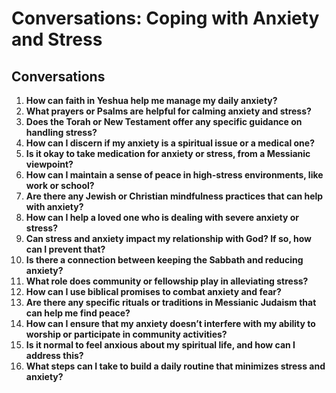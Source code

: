 # Conversations: Coping with Anxiety and Stress

## Conversations

1. **How can faith in Yeshua help me manage my daily anxiety?**
2. **What prayers or Psalms are helpful for calming anxiety and stress?**
3. **Does the Torah or New Testament offer any specific guidance on handling stress?**
4. **How can I discern if my anxiety is a spiritual issue or a medical one?**
5. **Is it okay to take medication for anxiety or stress, from a Messianic viewpoint?**
6. **How can I maintain a sense of peace in high-stress environments, like work or school?**
7. **Are there any Jewish or Christian mindfulness practices that can help with anxiety?**
8. **How can I help a loved one who is dealing with severe anxiety or stress?**
9. **Can stress and anxiety impact my relationship with God? If so, how can I prevent that?**
10. **Is there a connection between keeping the Sabbath and reducing anxiety?**
11. **What role does community or fellowship play in alleviating stress?**
12. **How can I use biblical promises to combat anxiety and fear?**
13. **Are there any specific rituals or traditions in Messianic Judaism that can help me find peace?**
14. **How can I ensure that my anxiety doesn’t interfere with my ability to worship or participate in community activities?**
15. **Is it normal to feel anxious about my spiritual life, and how can I address this?**
16. **What steps can I take to build a daily routine that minimizes stress and anxiety?**
